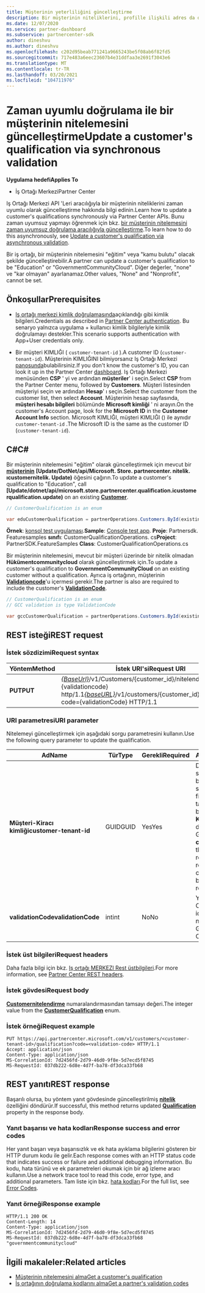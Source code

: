```yaml
---
title: Müşterinin yeterliliğini güncelleştirme
description: Bir müşterinin niteliklerini, profille ilişkili adres da dahil, zaman uyumlu filtreleme veya dikele aracılığıyla güncelleştirme hakkında bilgi edinin.
ms.date: 12/07/2020
ms.service: partner-dashboard
ms.subservice: partnercenter-sdk
author: dineshvu
ms.author: dineshvu
ms.openlocfilehash: c202d95beab771241a9665243be5f08ab6f82fd5
ms.sourcegitcommit: 717e483a6eec23607b4e31ddfaa3e2691f3043e6
ms.translationtype: MT
ms.contentlocale: tr-TR
ms.lasthandoff: 03/20/2021
ms.locfileid: "104711976"
---
```

# <a name="update-a-customers-qualification-via-synchronous-validation"></a><span data-ttu-id="186f3-103">Zaman uyumlu doğrulama ile bir müşterinin nitelemesini güncelleştirme</span><span class="sxs-lookup"><span data-stu-id="186f3-103">Update a customer's qualification via synchronous validation</span></span>

<span data-ttu-id="186f3-104">**Uygulama hedefi**</span><span class="sxs-lookup"><span data-stu-id="186f3-104">**Applies To**</span></span>

- <span data-ttu-id="186f3-105">İş Ortağı Merkezi</span><span class="sxs-lookup"><span data-stu-id="186f3-105">Partner Center</span></span>

<span data-ttu-id="186f3-106">Iş Ortağı Merkezi API 'Leri aracılığıyla bir müşterinin niteliklerini zaman uyumlu olarak güncelleştirme hakkında bilgi edinin.</span><span class="sxs-lookup"><span data-stu-id="186f3-106">Learn how to update a customer's qualifications synchronously via Partner Center APIs.</span></span> <span data-ttu-id="186f3-107">Bunu zaman uyumsuz yapmayı öğrenmek için bkz. [bir müşterinin nitelemesini zaman uyumsuz doğrulama aracılığıyla güncelleştirme](update-customer-qualification-asynchronous.md).</span><span class="sxs-lookup"><span data-stu-id="186f3-107">To learn how to do this asynchronously, see [Update a customer's qualification via asynchronous validation](update-customer-qualification-asynchronous.md).</span></span>

<span data-ttu-id="186f3-108">Bir iş ortağı, bir müşterinin nitelemesini "eğitim" veya "kamu bulutu" olacak şekilde güncelleştirebilir.</span><span class="sxs-lookup"><span data-stu-id="186f3-108">A partner can update a customer's qualification to be "Education" or "GovernmentCommunityCloud".</span></span> <span data-ttu-id="186f3-109">Diğer değerler, "none" ve "kar olmayan" ayarlanamaz.</span><span class="sxs-lookup"><span data-stu-id="186f3-109">Other values, "None" and "Nonprofit", cannot be set.</span></span>

## <a name="prerequisites"></a><span data-ttu-id="186f3-110">Önkoşullar</span><span class="sxs-lookup"><span data-stu-id="186f3-110">Prerequisites</span></span>

- <span data-ttu-id="186f3-111">[Iş ortağı merkezi kimlik doğrulamasında](partner-center-authentication.md)açıklandığı gibi kimlik bilgileri.</span><span class="sxs-lookup"><span data-stu-id="186f3-111">Credentials as described in [Partner Center authentication](partner-center-authentication.md).</span></span> <span data-ttu-id="186f3-112">Bu senaryo yalnızca uygulama + kullanıcı kimlik bilgileriyle kimlik doğrulamayı destekler.</span><span class="sxs-lookup"><span data-stu-id="186f3-112">This scenario supports authentication with App+User credentials only.</span></span>

- <span data-ttu-id="186f3-113">Bir müşteri KIMLIĞI ( `customer-tenant-id` ).</span><span class="sxs-lookup"><span data-stu-id="186f3-113">A customer ID (`customer-tenant-id`).</span></span> <span data-ttu-id="186f3-114">Müşterinin KIMLIĞINI bilmiyorsanız Iş Ortağı Merkezi [panosunda](https://partner.microsoft.com/dashboard)bulabilirsiniz.</span><span class="sxs-lookup"><span data-stu-id="186f3-114">If you don't know the customer's ID, you can look it up in the Partner Center [dashboard](https://partner.microsoft.com/dashboard).</span></span> <span data-ttu-id="186f3-115">Iş Ortağı Merkezi menüsünden **CSP** ' yi ve ardından **müşteriler**' i seçin.</span><span class="sxs-lookup"><span data-stu-id="186f3-115">Select **CSP** from the Partner Center menu, followed by **Customers**.</span></span> <span data-ttu-id="186f3-116">Müşteri listesinden müşteriyi seçin ve ardından **Hesap**' ı seçin.</span><span class="sxs-lookup"><span data-stu-id="186f3-116">Select the customer from the customer list, then select **Account**.</span></span> <span data-ttu-id="186f3-117">Müşterinin hesap sayfasında, **müşteri hesabı bilgileri** bölümünde **Microsoft kimliği** ' ni arayın.</span><span class="sxs-lookup"><span data-stu-id="186f3-117">On the customer's Account page, look for the **Microsoft ID** in the **Customer Account Info** section.</span></span> <span data-ttu-id="186f3-118">Microsoft KIMLIĞI, müşteri KIMLIĞI () ile aynıdır `customer-tenant-id` .</span><span class="sxs-lookup"><span data-stu-id="186f3-118">The Microsoft ID is the same as the customer ID  (`customer-tenant-id`).</span></span>

## <a name="c"></a><span data-ttu-id="186f3-119">C\#</span><span class="sxs-lookup"><span data-stu-id="186f3-119">C\#</span></span>

<span data-ttu-id="186f3-120">Bir müşterinin nitelemesini "eğitim" olarak güncelleştirmek için mevcut bir [**müşterinin**](/dotnet/api/microsoft.store.partnercenter.models.customers.customer) **[Update/DotNet/api/Microsoft. Store. partnercenter. nitelik. ıcustomernitelik. Update)** öğesini çağırın.</span><span class="sxs-lookup"><span data-stu-id="186f3-120">To update a customer's qualification to "Education", call **[Update/dotnet/api/microsoft.store.partnercenter.qualification.icustomerqualification.update)** on an existing  [**Customer**](/dotnet/api/microsoft.store.partnercenter.models.customers.customer).</span></span>

``` csharp
// CustomerQualification is an enum

var eduCustomerQualification = partnerOperations.Customers.ById(existingCustomer.Id).Qualification.Update(CustomerQualification.Education);
```

<span data-ttu-id="186f3-121">**Örnek**: [konsol test uygulaması](console-test-app.md).</span><span class="sxs-lookup"><span data-stu-id="186f3-121">**Sample**: [Console test app](console-test-app.md).</span></span> <span data-ttu-id="186f3-122">**Proje**: Partnersdk. Featuresamples **sınıfı**: CustomerQualificationOperations. cs</span><span class="sxs-lookup"><span data-stu-id="186f3-122">**Project**: PartnerSDK.FeatureSamples **Class**: CustomerQualificationOperations.cs</span></span>

<span data-ttu-id="186f3-123">Bir müşterinin nitelemesini, mevcut bir müşteri üzerinde bir nitelik olmadan **Hükümentcommunitycloud** olarak güncelleştirmek için.</span><span class="sxs-lookup"><span data-stu-id="186f3-123">To update a customer's qualification to **GovernmentCommunityCloud** on an existing customer without a qualification.</span></span>  <span data-ttu-id="186f3-124">Ayrıca iş ortağının, müşterinin [**Validationcode**](utility-resources.md#validationcode)'u içermesi gerekir.</span><span class="sxs-lookup"><span data-stu-id="186f3-124">The partner is also are required to include the customer's [**ValidationCode**](utility-resources.md#validationcode).</span></span>

``` csharp
// CustomerQualification is an enum
// GCC validation is type ValidationCode

var gccCustomerQualification = partnerOperations.Customers.ById(existingCustomer.Id).Qualification.Update(CustomerQualification.GovernmentCommunityCloud, gccValidation);
```

## <a name="rest-request"></a><span data-ttu-id="186f3-125">REST isteği</span><span class="sxs-lookup"><span data-stu-id="186f3-125">REST request</span></span>

### <a name="request-syntax"></a><span data-ttu-id="186f3-126">İstek sözdizimi</span><span class="sxs-lookup"><span data-stu-id="186f3-126">Request syntax</span></span>

| <span data-ttu-id="186f3-127">Yöntem</span><span class="sxs-lookup"><span data-stu-id="186f3-127">Method</span></span>  | <span data-ttu-id="186f3-128">İstek URI'si</span><span class="sxs-lookup"><span data-stu-id="186f3-128">Request URI</span></span>                                                                                             |
|---------|---------------------------------------------------------------------------------------------------------|
| <span data-ttu-id="186f3-129">**PUT**</span><span class="sxs-lookup"><span data-stu-id="186f3-129">**PUT**</span></span> | <span data-ttu-id="186f3-130">[*{BaseUrl}*](partner-center-rest-urls.md)/v1/Customers/{customer_id}/nitelendirme? Code = {validationcode} http/1.1</span><span class="sxs-lookup"><span data-stu-id="186f3-130">[*{baseURL}*](partner-center-rest-urls.md)/v1/customers/{customer_id}/qualification?code={validationCode} HTTP/1.1</span></span> |

### <a name="uri-parameter"></a><span data-ttu-id="186f3-131">URI parametresi</span><span class="sxs-lookup"><span data-stu-id="186f3-131">URI parameter</span></span>

<span data-ttu-id="186f3-132">Nitelemeyi güncelleştirmek için aşağıdaki sorgu parametresini kullanın.</span><span class="sxs-lookup"><span data-stu-id="186f3-132">Use the following query parameter to update the qualification.</span></span>

| <span data-ttu-id="186f3-133">Ad</span><span class="sxs-lookup"><span data-stu-id="186f3-133">Name</span></span>                   | <span data-ttu-id="186f3-134">Tür</span><span class="sxs-lookup"><span data-stu-id="186f3-134">Type</span></span> | <span data-ttu-id="186f3-135">Gerekli</span><span class="sxs-lookup"><span data-stu-id="186f3-135">Required</span></span> | <span data-ttu-id="186f3-136">Açıklama</span><span class="sxs-lookup"><span data-stu-id="186f3-136">Description</span></span>                                                                                                                                            |
|------------------------|------|----------|--------------------------------------------------------------------------------------------------------------------------------------------------------|
| <span data-ttu-id="186f3-137">**Müşteri-Kiracı kimliği**</span><span class="sxs-lookup"><span data-stu-id="186f3-137">**customer-tenant-id**</span></span> | <span data-ttu-id="186f3-138">GUID</span><span class="sxs-lookup"><span data-stu-id="186f3-138">GUID</span></span> | <span data-ttu-id="186f3-139">Yes</span><span class="sxs-lookup"><span data-stu-id="186f3-139">Yes</span></span>      | <span data-ttu-id="186f3-140">Değer, satıcının satıcıya ait olan belirli bir müşteriye ait sonuçları filtrelemesine olanak tanıyan bir GUID biçimli **Müşteri-Kiracı kimliği** ' dir.</span><span class="sxs-lookup"><span data-stu-id="186f3-140">The value is a GUID formatted **customer-tenant-id** that allows the reseller to filter the results for a given customer that belongs to the reseller.</span></span> |
| <span data-ttu-id="186f3-141">**validationCode**</span><span class="sxs-lookup"><span data-stu-id="186f3-141">**validationCode**</span></span>     | <span data-ttu-id="186f3-142">int</span><span class="sxs-lookup"><span data-stu-id="186f3-142">int</span></span>  | <span data-ttu-id="186f3-143">No</span><span class="sxs-lookup"><span data-stu-id="186f3-143">No</span></span>       | <span data-ttu-id="186f3-144">Yalnızca kamu Community bulutu için gereklidir.</span><span class="sxs-lookup"><span data-stu-id="186f3-144">Only needed for Government Community Cloud.</span></span>                                                                                                            |

### <a name="request-headers"></a><span data-ttu-id="186f3-145">İstek üst bilgileri</span><span class="sxs-lookup"><span data-stu-id="186f3-145">Request headers</span></span>

<span data-ttu-id="186f3-146">Daha fazla bilgi için bkz. [Iş ortağı MERKEZI Rest üstbilgileri](headers.md).</span><span class="sxs-lookup"><span data-stu-id="186f3-146">For more information, see [Partner Center REST headers](headers.md).</span></span>

### <a name="request-body"></a><span data-ttu-id="186f3-147">İstek gövdesi</span><span class="sxs-lookup"><span data-stu-id="186f3-147">Request body</span></span>

<span data-ttu-id="186f3-148">[**Customernitelendirme**](/dotnet/api/microsoft.store.partnercenter.models.customers.customerqualification) numaralandırmasından tamsayı değeri.</span><span class="sxs-lookup"><span data-stu-id="186f3-148">The integer value from the [**CustomerQualification**](/dotnet/api/microsoft.store.partnercenter.models.customers.customerqualification) enum.</span></span>

### <a name="request-example"></a><span data-ttu-id="186f3-149">İstek örneği</span><span class="sxs-lookup"><span data-stu-id="186f3-149">Request example</span></span>

```http
PUT https://api.partnercenter.microsoft.com/v1/customers/<customer-tenant-id>/qualification?code=<validation-code> HTTP/1.1
Accept: application/json
Content-Type: application/json
MS-CorrelationId: 7d2456fd-2d79-46d0-9f8e-5d7ecd5f8745
MS-RequestId: 037db222-6d8e-4d7f-ba78-df3dca33fb68

```

## <a name="rest-response"></a><span data-ttu-id="186f3-150">REST yanıtı</span><span class="sxs-lookup"><span data-stu-id="186f3-150">REST response</span></span>

<span data-ttu-id="186f3-151">Başarılı olursa, bu yöntem yanıt gövdesinde güncelleştirilmiş [**nitelik**](/dotnet/api/microsoft.store.partnercenter.customers.icustomer.qualification) özelliğini döndürür.</span><span class="sxs-lookup"><span data-stu-id="186f3-151">If successful, this method returns updated [**Qualification**](/dotnet/api/microsoft.store.partnercenter.customers.icustomer.qualification) property in the response body.</span></span>

### <a name="response-success-and-error-codes"></a><span data-ttu-id="186f3-152">Yanıt başarısı ve hata kodları</span><span class="sxs-lookup"><span data-stu-id="186f3-152">Response success and error codes</span></span>

<span data-ttu-id="186f3-153">Her yanıt başarı veya başarısızlık ve ek hata ayıklama bilgilerini gösteren bir HTTP durum kodu ile gelir.</span><span class="sxs-lookup"><span data-stu-id="186f3-153">Each response comes with an HTTP status code that indicates success or failure and additional debugging information.</span></span> <span data-ttu-id="186f3-154">Bu kodu, hata türünü ve ek parametreleri okumak için bir ağ izleme aracı kullanın.</span><span class="sxs-lookup"><span data-stu-id="186f3-154">Use a network trace tool to read this code, error type, and additional parameters.</span></span> <span data-ttu-id="186f3-155">Tam liste için bkz. [hata kodları](error-codes.md).</span><span class="sxs-lookup"><span data-stu-id="186f3-155">For the full list, see [Error Codes](error-codes.md).</span></span>

### <a name="response-example"></a><span data-ttu-id="186f3-156">Yanıt örneği</span><span class="sxs-lookup"><span data-stu-id="186f3-156">Response example</span></span>

```http
HTTP/1.1 200 OK
Content-Length: 14
Content-Type: application/json
MS-CorrelationId: 7d2456fd-2d79-46d0-9f8e-5d7ecd5f8745
MS-RequestId: 037db222-6d8e-4d7f-ba78-df3dca33fb68
"governmentcommunitycloud"
```

## <a name="related-articles"></a><span data-ttu-id="186f3-157">İlgili makaleler:</span><span class="sxs-lookup"><span data-stu-id="186f3-157">Related articles</span></span>

- [<span data-ttu-id="186f3-158">Müşterinin nitelemesini alma</span><span class="sxs-lookup"><span data-stu-id="186f3-158">Get a customer's qualification</span></span>](./get-customer-qualification-synchronous.md)
- [<span data-ttu-id="186f3-159">İş ortağının doğrulama kodlarını alma</span><span class="sxs-lookup"><span data-stu-id="186f3-159">Get a partner's validation codes</span></span>](get-a-partner-s-validation-codes.md)